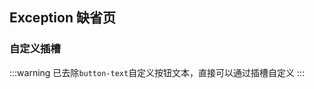 <div class="demo-header">
<p class="overviewicon">
  <span class="wapi-ui-exception"/>
</p>

## Exception 缺省页

<nova-uxlink widget-name="Exception"></nova-uxlink>

</div>

### 自定义插槽

:::warning
已去除`button-text`自定义按钮文本，直接可以通过插槽自定义
:::

<nova-demo-view link="exception/button-text.vue"></nova-demo-view>

<br />

<nova-attributes link="exception"></nova-attributes>

